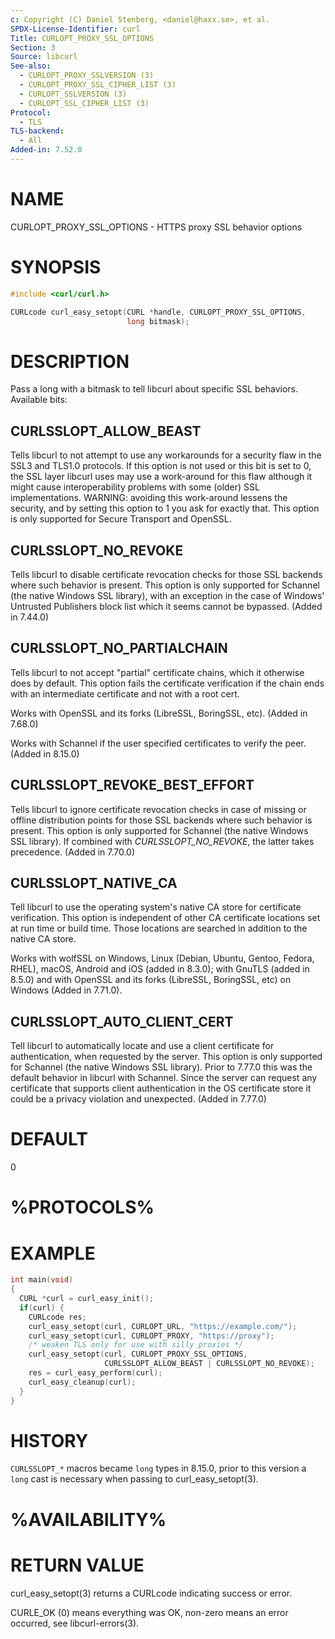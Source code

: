 ```yaml
---
c: Copyright (C) Daniel Stenberg, <daniel@haxx.se>, et al.
SPDX-License-Identifier: curl
Title: CURLOPT_PROXY_SSL_OPTIONS
Section: 3
Source: libcurl
See-also:
  - CURLOPT_PROXY_SSLVERSION (3)
  - CURLOPT_PROXY_SSL_CIPHER_LIST (3)
  - CURLOPT_SSLVERSION (3)
  - CURLOPT_SSL_CIPHER_LIST (3)
Protocol:
  - TLS
TLS-backend:
  - All
Added-in: 7.52.0
---
```


# NAME

CURLOPT_PROXY_SSL_OPTIONS - HTTPS proxy SSL behavior options

# SYNOPSIS

~~~c
#include <curl/curl.h>

CURLcode curl_easy_setopt(CURL *handle, CURLOPT_PROXY_SSL_OPTIONS,
                          long bitmask);
~~~

# DESCRIPTION

Pass a long with a bitmask to tell libcurl about specific SSL
behaviors. Available bits:

## CURLSSLOPT_ALLOW_BEAST

Tells libcurl to not attempt to use any workarounds for a security flaw in the
SSL3 and TLS1.0 protocols. If this option is not used or this bit is set to 0,
the SSL layer libcurl uses may use a work-around for this flaw although it
might cause interoperability problems with some (older) SSL implementations.
WARNING: avoiding this work-around lessens the security, and by setting this
option to 1 you ask for exactly that. This option is only supported for Secure
Transport and OpenSSL.

## CURLSSLOPT_NO_REVOKE

Tells libcurl to disable certificate revocation checks for those SSL backends
where such behavior is present. This option is only supported for Schannel
(the native Windows SSL library), with an exception in the case of Windows'
Untrusted Publishers block list which it seems cannot be bypassed. (Added in
7.44.0)

## CURLSSLOPT_NO_PARTIALCHAIN

Tells libcurl to not accept "partial" certificate chains, which it otherwise
does by default. This option fails the certificate verification if the chain
ends with an intermediate certificate and not with a root cert.

Works with OpenSSL and its forks (LibreSSL, BoringSSL, etc). (Added in 7.68.0)

Works with Schannel if the user specified certificates to verify the peer.
(Added in 8.15.0)

## CURLSSLOPT_REVOKE_BEST_EFFORT

Tells libcurl to ignore certificate revocation checks in case of missing or
offline distribution points for those SSL backends where such behavior is
present. This option is only supported for Schannel (the native Windows SSL
library). If combined with *CURLSSLOPT_NO_REVOKE*, the latter takes
precedence. (Added in 7.70.0)

## CURLSSLOPT_NATIVE_CA

Tell libcurl to use the operating system's native CA store for certificate
verification. This option is independent of other CA certificate locations set
at run time or build time. Those locations are searched in addition to the
native CA store.

Works with wolfSSL on Windows, Linux (Debian, Ubuntu, Gentoo, Fedora, RHEL),
macOS, Android and iOS (added in 8.3.0); with GnuTLS (added in 8.5.0) and with
OpenSSL and its forks (LibreSSL, BoringSSL, etc) on Windows (Added in 7.71.0).

## CURLSSLOPT_AUTO_CLIENT_CERT

Tell libcurl to automatically locate and use a client certificate for
authentication, when requested by the server. This option is only supported
for Schannel (the native Windows SSL library). Prior to 7.77.0 this was the
default behavior in libcurl with Schannel. Since the server can request any
certificate that supports client authentication in the OS certificate store it
could be a privacy violation and unexpected.
(Added in 7.77.0)

# DEFAULT

0

# %PROTOCOLS%

# EXAMPLE

~~~c
int main(void)
{
  CURL *curl = curl_easy_init();
  if(curl) {
    CURLcode res;
    curl_easy_setopt(curl, CURLOPT_URL, "https://example.com/");
    curl_easy_setopt(curl, CURLOPT_PROXY, "https://proxy");
    /* weaken TLS only for use with silly proxies */
    curl_easy_setopt(curl, CURLOPT_PROXY_SSL_OPTIONS,
                     CURLSSLOPT_ALLOW_BEAST | CURLSSLOPT_NO_REVOKE);
    res = curl_easy_perform(curl);
    curl_easy_cleanup(curl);
  }
}
~~~

# HISTORY

`CURLSSLOPT_*` macros became `long` types in 8.15.0, prior to this version
a `long` cast is necessary when passing to curl_easy_setopt(3).

# %AVAILABILITY%

# RETURN VALUE

curl_easy_setopt(3) returns a CURLcode indicating success or error.

CURLE_OK (0) means everything was OK, non-zero means an error occurred, see
libcurl-errors(3).
